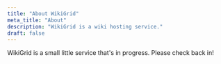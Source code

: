 ```yaml
---
title: "About WikiGrid"
meta_title: "About"
description: "WikiGrid is a wiki hosting service."
draft: false
---
```


WikiGrid is a small little service that's in progress. Please check back in!